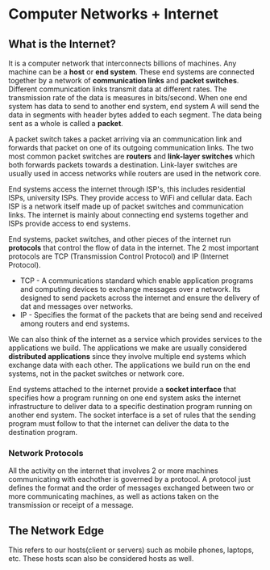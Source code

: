 # Computer Networks + Internet

## What is the Internet?
It is a computer network that interconnects billions of machines. Any machine can be a **host** or **end system**. These end systems are connected together by a network of <b>communication links</b> and <b>packet switches</b>. Different communication links transmit data at different rates. The transmission rate of the data is measures in bits/second. When one end system has data to send to another end system, end system A will send the data in segments with header bytes added to each segment. The data being sent as a whole is called a <b>packet</b>. <br>

A packet switch takes a packet arriving via an communication link and forwards that packet on one of its outgoing communication links. The two most common packet switches are <b>routers</b> and <b>link-layer switches</b> which both forwards packets towards a destination. Link-layer switches are usually used in access networks while routers are used in the network core. <br>

End systems access the internet through ISP's, this includes residential ISPs, university ISPs. They provide access to WiFi and cellular data. Each ISP is a network itself made up of packet switches and communication links. The internet is mainly about connecting end systems together and ISPs provide access to end systems.<br>

End systems, packet switches, and other pieces of the internet run <b>protocols</b> that control the flow of data in the internet. The 2 most important protocols are TCP (Transmission Control Protocol) and IP (Internet Protocol).
<ul>
    <li>TCP - A communications standard which enable application programs and computing devices to exchange messages over a network. Its designed to send packets across the internet and ensure the delivery of dat and messages over networks. </li>
    <li>IP - Specifies the format of the packets that are being send and received among routers and end systems.</li>
</ul>

We can also think of the internet as a service which provides services to the applications we build. The applications we make are usually considered <b>distributed applications</b> since they involve multiple end systems which exchange data with each other. The applications we build run on the end systems, not in the packet switches or network core. <br>

End systems attached to the internet provide a <b>socket interface</b> that specifies how a program running on one end system asks the internet infrastructure to deliver data to a specific destination program running on another end system. The socket interface is a set of rules that the sending program must follow to that the internet can deliver the data to the destination program. 

### Network Protocols
All the activity on the internet that involves 2 or more machines communicating with eachother is governed by a protocol. A protocol just defines the format and the order of messages exchanged between two or more communicating machines, as well as actions taken on the transmission or receipt of a message.


## The Network Edge
This refers to our hosts(client or servers) such as mobile phones, laptops, etc. These hosts scan also be considered hosts as well. 

